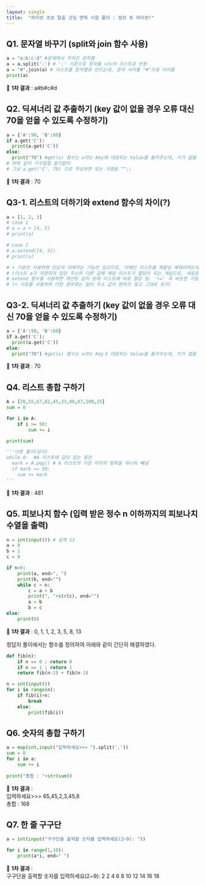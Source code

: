 ```yaml
---
layout: single
title:  "파이썬 초보 탈출 코딩 면허 시험 풀이 : 점프 투 파이썬!"
---
```


## Q1. 문자열 바꾸기 (split와 join 함수 사용)

```python
a = "a:b:c:d" #문제에서 주어진 문자열
a = a.split(':') # ':' 기준으로 문자를 나누어 리스트로 반환
a = "#".join(a) # 리스트를 문자열로 만드는데, 문자 사이를 "#"으로 이어줌
print(a)
```

🤩 **1차 결과** : a#b#c#d    

## Q2. 딕셔너리 값 추출하기 (key 값이 없을 경우 오류 대신 70을 얻을 수 있도록 수정하기)

```python
a = {'A':90, 'B':80} 
if a.get('C'):
  print(a.get('C'))
else:
  print("70") #get(x) 함수는 x라는 Key에 대응되는 Value를 돌려주는데, 키가 없을 경우에는 None을 반환한다.
# 위와 같이 구구절절 쓸거없이
# 그냥 a.get('C', 70) 으로 작성하면 되는 거였음 ^^;;

```

🤩 **1차 결과** : 70   

## Q3-1. 리스트의 더하기와 extend 함수의 차이(?)

```python
a = [1, 2, 3]
# case 1
# a = a + [4, 5]
# print(a)

# case 2
# a.extend([4, 5])
# print(a)

# + 기호만 사용하면 단순히 더해주는 기능만 있으므로, 더해진 리스트를 재할당 해줘야하는데
# (리스트 a가 저장되어 있던 주소와 다른 값에 해당 리스트가 할당이 되는 개념으로, 새로운 리스트가 생성되어 반환되는 개념
# extend 함수를 사용하면 계산된 값이 원래 리스트에 바로 할당 됨. '+=' 과 비슷한 기능을 함.
# (+ 기호를 사용하여 더한 경우와는 달리 주소 값이 변하지 않고 그대로 유지)
```   

## Q3-2. 딕셔너리 값 추출하기 (key 값이 없을 경우 오류 대신 70을 얻을 수 있도록 수정하기)

```python
a = {'A':90, 'B':80} 
if a.get('C'):
  print(a.get('C'))
else:
  print("70") #get(x) 함수는 x라는 Keyㅔ 대응되는 Value를 돌려주는데, 키가 없을 경우에는 None을 반환한다.
```

🤩 **1차 결과** : 70  

## Q4. 리스트 총합 구하기   

```python
A = [20,55,67,82,45,33,90,87,100,25]
sum = 0

for i in A:
    if i >= 50:
        sum += i

print(sum)

'''다른 풀이(답지)
while A:  #A 리스트에 값이 있는 동안
  mark = A.pop() # A 리스트의 가장 마지막 항목을 하나씩 빼냄
  if mark >= 50:
    sum += mark
'''
```

🤩 **1차 결과** : 481  

## Q5. 피보나치 함수 (입력 받은 정수 n 이하까지의 피보나치 수열을 출력)

```python
n = int(input()) # 입력 13
a = 0
b = 1
c = 0

if n>0:
    print(a, end=", ")
    print(b, end="")
    while c < n:
        c = a + b
        print(", "+str(c), end="")
        a = b
        b = c    
else:
    print(0)
```

🤩 **1차 결과** : 0, 1, 1, 2, 3, 5, 8, 13   

정답지 풀이에서는 함수를 정의하여 아래와 같이 간단히 해결하였다.   

```python
def fib(n):
    if n == 0 : return 0
    if n == 1 : return 1
    return fib(n-2) + fib(n-1)

n = int(input())
for i in range(n):
    if fib(i)>n:
        break
    else:
        print(fib(i))
```

## Q6. 숫자의 총합 구하기   

```python
a = map(int,input("입력하세요>>> ").split(','))
sum = 0
for i in a:
    sum += i
    
print("총합 : "+str(sum))
```

🤩 **1차 결과** :    
입력하세요>>> 65,45,2,3,45,8   
총합 : 168   

## Q7. 한 줄 구구단   

```python
a = int(input("구구단을 출력할 숫자를 입력하세요(2~9): "))

for i in range(1,10):
    print(a*i, end=" ")
```

🤩 **1차 결과** :    
구구단을 출력할 숫자를 입력하세요(2~9): 2
2 4 6 8 10 12 14 16 18 
